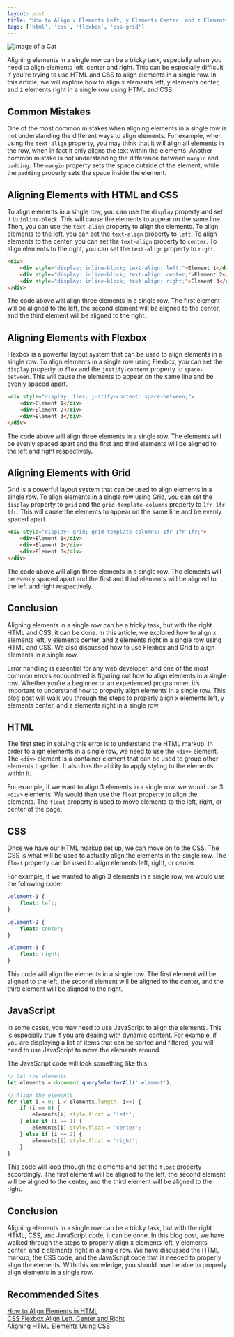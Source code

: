 ```yaml
---
layout: post
title: "How to Align x Elements Left, y Elements Center, and z Elements Right in a Single Row"
tags: ['html', 'css', 'flexbox', 'css-grid']
---
```


![Image of a Cat](http://source.unsplash.com/1600x900/?cat)

Aligning elements in a single row can be a tricky task, especially when you need to align elements left, center and right. This can be especially difficult if you're trying to use HTML and CSS to align elements in a single row. In this article, we will explore how to align x elements left, y elements center, and z elements right in a single row using HTML and CSS.

## Common Mistakes

One of the most common mistakes when aligning elements in a single row is not understanding the different ways to align elements. For example, when using the `text-align` property, you may think that it will align all elements in the row, when in fact it only aligns the text within the elements. Another common mistake is not understanding the difference between `margin` and `padding`. The `margin` property sets the space outside of the element, while the `padding` property sets the space inside the element.

## Aligning Elements with HTML and CSS

To align elements in a single row, you can use the `display` property and set it to `inline-block`. This will cause the elements to appear on the same line. Then, you can use the `text-align` property to align the elements. To align elements to the left, you can set the `text-align` property to `left`. To align elements to the center, you can set the `text-align` property to `center`. To align elements to the right, you can set the `text-align` property to `right`.

```html
<div>
    <div style="display: inline-block; text-align: left;">Element 1</div>
    <div style="display: inline-block; text-align: center;">Element 2</div>
    <div style="display: inline-block; text-align: right;">Element 3</div>
</div>
```

The code above will align three elements in a single row. The first element will be aligned to the left, the second element will be aligned to the center, and the third element will be aligned to the right.

## Aligning Elements with Flexbox

Flexbox is a powerful layout system that can be used to align elements in a single row. To align elements in a single row using Flexbox, you can set the `display` property to `flex` and the `justify-content` property to `space-between`. This will cause the elements to appear on the same line and be evenly spaced apart.

```html
<div style="display: flex; justify-content: space-between;">
    <div>Element 1</div>
    <div>Element 2</div>
    <div>Element 3</div>
</div>
```

The code above will align three elements in a single row. The elements will be evenly spaced apart and the first and third elements will be aligned to the left and right respectively.

## Aligning Elements with Grid

Grid is a powerful layout system that can be used to align elements in a single row. To align elements in a single row using Grid, you can set the `display` property to `grid` and the `grid-template-columns` property to `1fr 1fr 1fr`. This will cause the elements to appear on the same line and be evenly spaced apart.

```html
<div style="display: grid; grid-template-columns: 1fr 1fr 1fr;">
    <div>Element 1</div>
    <div>Element 2</div>
    <div>Element 3</div>
</div>
```

The code above will align three elements in a single row. The elements will be evenly spaced apart and the first and third elements will be aligned to the left and right respectively.

## Conclusion

Aligning elements in a single row can be a tricky task, but with the right HTML and CSS, it can be done. In this article, we explored how to align x elements left, y elements center, and z elements right in a single row using HTML and CSS. We also discussed how to use Flexbox and Grid to align elements in a single row.

Error handling is essential for any web developer, and one of the most common errors encountered is figuring out how to align elements in a single row. Whether you’re a beginner or an experienced programmer, it’s important to understand how to properly align elements in a single row. This blog post will walk you through the steps to properly align x elements left, y elements center, and z elements right in a single row.

## HTML

The first step in solving this error is to understand the HTML markup. In order to align elements in a single row, we need to use the `<div>` element. The `<div>` element is a container element that can be used to group other elements together. It also has the ability to apply styling to the elements within it.

For example, if we want to align 3 elements in a single row, we would use 3 `<div>` elements. We would then use the `float` property to align the elements. The `float` property is used to move elements to the left, right, or center of the page.

## CSS

Once we have our HTML markup set up, we can move on to the CSS. The CSS is what will be used to actually align the elements in the single row. The `float` property can be used to align elements left, right, or center. 

For example, if we wanted to align 3 elements in a single row, we would use the following code:

```css
.element-1 {
    float: left;
}

.element-2 {
    float: center;
}

.element-3 {
    float: right;
}
```

This code will align the elements in a single row. The first element will be aligned to the left, the second element will be aligned to the center, and the third element will be aligned to the right. 

## JavaScript

In some cases, you may need to use JavaScript to align the elements. This is especially true if you are dealing with dynamic content. For example, if you are displaying a list of items that can be sorted and filtered, you will need to use JavaScript to move the elements around.

The JavaScript code will look something like this:

```javascript
// Get the elements
let elements = document.querySelectorAll('.element');

// Align the elements
for (let i = 0; i < elements.length; i++) {
    if (i == 0) {
        elements[i].style.float = 'left';
    } else if (i == 1) {
        elements[i].style.float = 'center';
    } else if (i == 2) {
        elements[i].style.float = 'right';
    }
}
```

This code will loop through the elements and set the `float` property accordingly. The first element will be aligned to the left, the second element will be aligned to the center, and the third element will be aligned to the right.

## Conclusion

Aligning elements in a single row can be a tricky task, but with the right HTML, CSS, and JavaScript code, it can be done. In this blog post, we have walked through the steps to properly align x elements left, y elements center, and z elements right in a single row. We have discussed the HTML markup, the CSS code, and the JavaScript code that is needed to properly align the elements. With this knowledge, you should now be able to properly align elements in a single row.
## Recommended Sites
[How to Align Elements in HTML](https://www.thesitewizard.com/html-tutorial/align-elements-side-by-side-using-css.shtml)  
[CSS Flexbox Align Left, Center and Right](https://www.w3schools.com/css/css3_flexbox.asp)  
[Aligning HTML Elements Using CSS](https://www.hostinger.com/tutorials/aligning-html-elements-using-css)